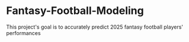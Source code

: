 # Fantasy-Football-Modeling
This project's goal is to accurately predict 2025 fantasy football players' performances
